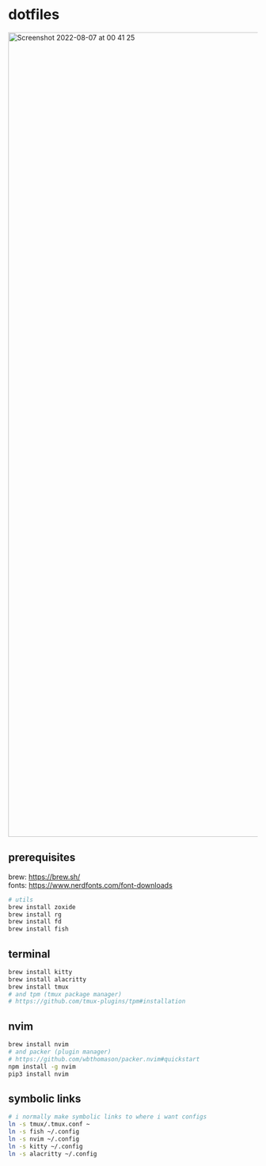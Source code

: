 # dotfiles

<img width="1624" alt="Screenshot 2022-08-07 at 00 41 25" src="https://user-images.githubusercontent.com/2248455/183268095-55a7b628-1307-4cdf-8999-89253128a0d9.png">

## prerequisites

brew: https://brew.sh/  
fonts: https://www.nerdfonts.com/font-downloads  

```bash
# utils
brew install zoxide
brew install rg
brew install fd
brew install fish
```

## terminal
```bash
brew install kitty 
brew install alacritty 
brew install tmux
# and tpm (tmux package manager)
# https://github.com/tmux-plugins/tpm#installation
```

## nvim
```bash
brew install nvim
# and packer (plugin manager)
# https://github.com/wbthomason/packer.nvim#quickstart
npm install -g nvim
pip3 install nvim
```

## symbolic links
```bash
# i normally make symbolic links to where i want configs
ln -s tmux/.tmux.conf ~ 
ln -s fish ~/.config
ln -s nvim ~/.config
ln -s kitty ~/.config
ln -s alacritty ~/.config
```
